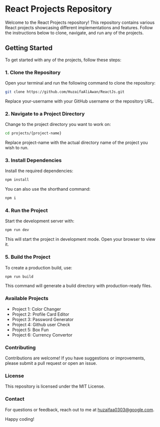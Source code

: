 # React Projects Repository

Welcome to the React Projects repository! This repository contains various React projects showcasing different implementations and features. Follow the instructions below to clone, navigate, and run any of the projects.

## Getting Started

To get started with any of the projects, follow these steps:

### 1. Clone the Repository

Open your terminal and run the following command to clone the repository:

``` bash
git clone https://github.com/HuzaifaAliAwan/ReactJs.git
```

Replace your-username with your GitHub username or the repository URL.

### 2. Navigate to a Project Directory
Change to the project directory you want to work on:

``` bash
cd projects/{project-name}
```
Replace project-name with the actual directory name of the project you wish to run.

### 3. Install Dependencies
Install the required dependencies:
``` bash
npm install
```
You can also use the shorthand command:
``` bash
npm i
```


### 4. Run the Project
Start the development server with:
``` bash
npm run dev
```
This will start the project in development mode. Open your browser to view it.

### 5. Build the Project
To create a production build, use:
``` bash
npm run build
```
This command will generate a build directory with production-ready files.

### Available Projects
- Project 1: Color Changer
- Project 2: Profile Card Editor
- Project 3: Password Generator
- Project 4: Github user Check
- Project 5: Box Fun
- Project 6: Currency Convertor


### Contributing
Contributions are welcome! If you have suggestions or improvements, please submit a pull request or open an issue.

### License
This repository is licensed under the MIT License.

### Contact
For questions or feedback, reach out to me at huzaifaa0303@google.com.

Happy coding!
